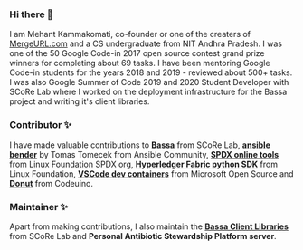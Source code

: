 ### Hi there 👋

I am Mehant Kammakomati, co-founder or one of the creaters of [MergeURL.com](https://mergeurl.com) and a CS undergraduate from NIT Andhra Pradesh. I was one of the 50 Google Code-in 2017 open source contest grand prize winners for completing about 69 tasks. I have been mentoring Google Code-in students for the years 2018 and 2019 - reviewed about 500+ tasks. I was also Google Summer of Code 2019 and 2020 Student Developer with SCoRe Lab where I worked on the deployment infrastructure for the Bassa project and writing it's client libraries.

### Contributor ✨
I have made valuable contributions to [**Bassa**](https://github.com/scorelab/Bassa/pulls?q=is%3Apr+author%3Akmehant+) from SCoRe Lab, [**ansible bender**](https://github.com/ansible-community/ansible-bender/pulls?q=is%3Apr+author%3Akmehant+) by Tomas Tomecek from Ansible Community, [**SPDX online tools**](https://github.com/spdx/spdx-online-tools/pulls?q=is%3Apr+author%3Akmehant+) from Linux Foundation SPDX org, [**Hyperledger Fabric python SDK**](https://github.com/hyperledger/fabric-sdk-py/pulls?q=is%3Apr+author%3Akmehant+) from Linux Foundation, [**VSCode dev containers**](https://github.com/microsoft/vscode-dev-containers/pulls?q=is%3Apr+author%3Akmehant+) from Microsoft Open Source and [**Donut**](https://github.com/codeuino) from Codeuino.

### Maintainer ✨
Apart from making contributions, I also maintain the [**Bassa Client Libraries**](https://github.com/scorelab/bassa-client-libraries) from SCoRe Lab and **Personal Antibiotic Stewardship Platform server**.
